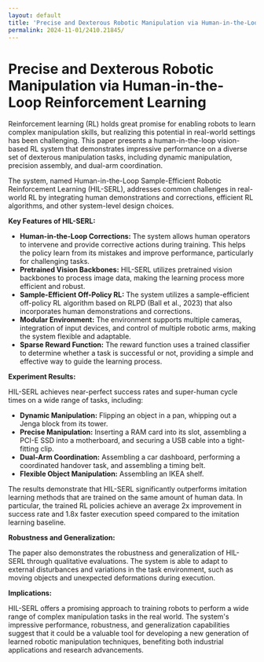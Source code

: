 ```yaml
---
layout: default
title: 'Precise and Dexterous Robotic Manipulation via Human-in-the-Loop Reinforcement Learning'
permalink: 2024-11-01/2410.21845/
---
```

# Precise and Dexterous Robotic Manipulation via Human-in-the-Loop Reinforcement Learning

Reinforcement learning (RL) holds great promise for enabling robots to learn complex manipulation skills, but realizing this potential in real-world settings has been challenging. This paper presents a human-in-the-loop vision-based RL system that demonstrates impressive performance on a diverse set of dexterous manipulation tasks, including dynamic manipulation, precision assembly, and dual-arm coordination. 

The system, named Human-in-the-Loop Sample-Efficient Robotic Reinforcement Learning (HIL-SERL), addresses common challenges in real-world RL by integrating human demonstrations and corrections, efficient RL algorithms, and other system-level design choices.

**Key Features of HIL-SERL:**

* **Human-in-the-Loop Corrections:** The system allows human operators to intervene and provide corrective actions during training. This helps the policy learn from its mistakes and improve performance, particularly for challenging tasks.
* **Pretrained Vision Backbones:** HIL-SERL utilizes pretrained vision backbones to process image data, making the learning process more efficient and robust.
* **Sample-Efficient Off-Policy RL:** The system utilizes a sample-efficient off-policy RL algorithm based on RLPD (Ball et al., 2023) that also incorporates human demonstrations and corrections.
* **Modular Environment:** The environment supports multiple cameras, integration of input devices, and control of multiple robotic arms, making the system flexible and adaptable.
* **Sparse Reward Function:** The reward function uses a trained classifier to determine whether a task is successful or not, providing a simple and effective way to guide the learning process.

**Experiment Results:**

HIL-SERL achieves near-perfect success rates and super-human cycle times on a wide range of tasks, including:

* **Dynamic Manipulation:** Flipping an object in a pan, whipping out a Jenga block from its tower.
* **Precise Manipulation:** Inserting a RAM card into its slot, assembling a PCI-E SSD into a motherboard, and securing a USB cable into a tight-fitting clip.
* **Dual-Arm Coordination:** Assembling a car dashboard, performing a coordinated handover task, and assembling a timing belt.
* **Flexible Object Manipulation:** Assembling an IKEA shelf.

The results demonstrate that HIL-SERL significantly outperforms imitation learning methods that are trained on the same amount of human data. In particular, the trained RL policies achieve an average 2x improvement in success rate and 1.8x faster execution speed compared to the imitation learning baseline.

**Robustness and Generalization:**

The paper also demonstrates the robustness and generalization of HIL-SERL through qualitative evaluations. The system is able to adapt to external disturbances and variations in the task environment, such as moving objects and unexpected deformations during execution.

**Implications:**

HIL-SERL offers a promising approach to training robots to perform a wide range of complex manipulation tasks in the real world. The system's impressive performance, robustness, and generalization capabilities suggest that it could be a valuable tool for developing a new generation of learned robotic manipulation techniques, benefiting both industrial applications and research advancements.